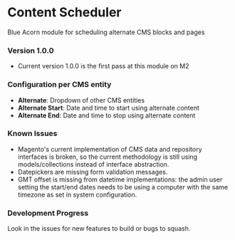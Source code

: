 # Content Scheduler
Blue Acorn module for scheduling alternate CMS blocks and pages

### Version 1.0.0
- Current version 1.0.0 is the first pass at this module on M2

### Configuration per CMS entity
- **Alternate**: Dropdown of other CMS entities
- **Alternate Start**: Date and time to start using alternate content
- **Alternate End**: Date and time to stop using alternate content

### Known Issues
- Magento's current implementation of CMS data and repository interfaces is broken, so the current
methodology is still using models/collections instead of interface abstraction.
- Datepickers are missing form validation messages.
- GMT offset is missing from datetime implementations: the admin user setting the start/end dates needs to be using
a computer with the same timezone as set in system configuration.

### Development Progress
Look in the issues for new features to build or bugs to squash.


